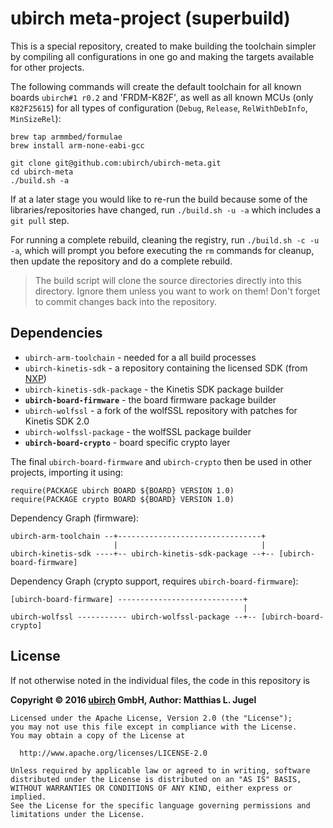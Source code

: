 # ubirch meta-project (superbuild)

This is a special repository, created to make building the toolchain simpler by compiling all configurations
in one go and making the targets available for other projects.

The following commands will create the default toolchain for all known boards `ubirch#1 r0.2` and 'FRDM-K82F', as
well as all known MCUs (only `K82F25615`) for all types of configuration (`Debug`, `Release`, `RelWithDebInfo`, `MinSizeRel`):


```
brew tap armmbed/formulae
brew install arm-none-eabi-gcc
```
```
git clone git@github.com:ubirch/ubirch-meta.git
cd ubirch-meta
./build.sh -a
```

If at a later stage you would like to re-run the build because some of the libraries/repositories have changed,
run `./build.sh -u -a` which includes a `git pull` step.

For running a complete rebuild, cleaning the registry, run `./build.sh -c -u -a`, which will prompt you before
executing the `rm` commands for cleanup, then update the repository and do a complete rebuild.

> The build script will clone the source directories directly into this directory. Ignore them unless you want to work on them!
> Don't forget to commit changes back into the repository.

## Dependencies

- `ubirch-arm-toolchain` - needed for a all build processes
- `ubirch-kinetis-sdk` - a repository containing the licensed SDK (from [NXP](kex.nxp.com))
- `ubirch-kinetis-sdk-package` - the Kinetis SDK package builder
- __`ubirch-board-firmware`__ - the board firmware package builder
- `ubirch-wolfssl` - a fork of the wolfSSL repository with patches for Kinetis SDK 2.0
- `ubirch-wolfssl-package` - the wolfSSL package builder
- __`ubirch-board-crypto`__ - board specific crypto layer

The final `ubirch-board-firmware` and `ubirch-crypto` then be used in other projects,
importing it using:

```
require(PACKAGE ubirch BOARD ${BOARD} VERSION 1.0)
require(PACKAGE crypto BOARD ${BOARD} VERSION 1.0)
```

Dependency Graph (firmware):

```
ubirch-arm-toolchain --+--------------------------------+
                       |                                |
ubirch-kinetis-sdk ----+-- ubirch-kinetis-sdk-package --+-- [ubirch-board-firmware]
```

Dependency Graph (crypto support, requires `ubirch-board-firmware`):

```
[ubirch-board-firmware] ----------------------------+
                                                    |
ubirch-wolfssl ----------- ubirch-wolfssl-package --+-- [ubirch-board-crypto]
```

## License

If not otherwise noted in the individual files, the code in this repository is

__Copyright &copy; 2016 [ubirch](http://ubirch.com) GmbH, Author: Matthias L. Jugel__

```
Licensed under the Apache License, Version 2.0 (the "License");
you may not use this file except in compliance with the License.
You may obtain a copy of the License at

  http://www.apache.org/licenses/LICENSE-2.0

Unless required by applicable law or agreed to in writing, software
distributed under the License is distributed on an "AS IS" BASIS,
WITHOUT WARRANTIES OR CONDITIONS OF ANY KIND, either express or implied.
See the License for the specific language governing permissions and
limitations under the License.
```

